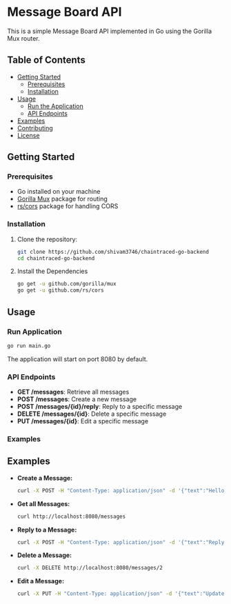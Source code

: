 # Message Board API

This is a simple Message Board API implemented in Go using the Gorilla Mux router.

## Table of Contents

- [Getting Started](#getting-started)
  - [Prerequisites](#prerequisites)
  - [Installation](#installation)
- [Usage](#usage)
  - [Run the Application](#run-the-application)
  - [API Endpoints](#api-endpoints)
- [Examples](#examples)
- [Contributing](#contributing)
- [License](#license)

## Getting Started

### Prerequisites

- Go installed on your machine
- [Gorilla Mux](https://github.com/gorilla/mux) package for routing
- [rs/cors](https://github.com/rs/cors) package for handling CORS

### Installation

1. Clone the repository:

   ```bash
   git clone https://github.com/shivam3746/chaintraced-go-backend
   cd chaintraced-go-backend

2. Install the Dependencies

   ```bash
   go get -u github.com/gorilla/mux
   go get -u github.com/rs/cors

## Usage

### Run Application

   ```bash
   go run main.go
  ```
   The application will start on port 8080 by default.

### API Endpoints

- **GET /messages**: Retrieve all messages
- **POST /messages**: Create a new message
- **POST /messages/{id}/reply**: Reply to a specific message
- **DELETE /messages/{id}**: Delete a specific message
- **PUT /messages/{id}**: Edit a specific message

### Examples

## Examples

- **Create a Message:**

  ```bash
  curl -X POST -H "Content-Type: application/json" -d '{"text":"Hello, World!", "author": "John Doe"}' http://localhost:8080/messages

- **Get all Messages:**

  ```bash
  curl http://localhost:8080/messages

- **Reply to a Message:**

  ```bash
  curl -X POST -H "Content-Type: application/json" -d '{"text":"Reply text", "author": "Reply Author"}' http://localhost:8080/messages/1/reply

- **Delete a Message:**

  ```bash
  curl -X DELETE http://localhost:8080/messages/2

- **Edit a Message:**

  ```bash
  curl -X PUT -H "Content-Type: application/json" -d '{"text":"Updated text", "author": "Updated Author"}' http://localhost:8080/messages/3

